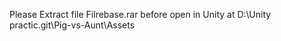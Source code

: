 Please Extract file Filrebase.rar before open in Unity at D:\Unity practic\.git\Pig-vs-Aunt\Assets  
